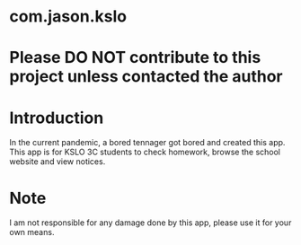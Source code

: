 # com.jason.kslo
Please DO NOT contribute to this project unless contacted the author
====================================================================
Introduction
============
In the current pandemic, a bored tennager got bored and created this app. This app is for KSLO 3C students to check homework, browse the school website and view notices.

Note
====
I am not responsible for any damage done by this app, please use it for your own means.
